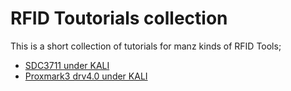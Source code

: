 # RFID Toutorials collection
This is a short collection of tutorials for manz kinds of RFID Tools;

* [SDC3711 under KALI](sdc3711/SDC3711.md)
* [Proxmark3 drv4.0 under KALI](proxmark3/proxmark3.md)
